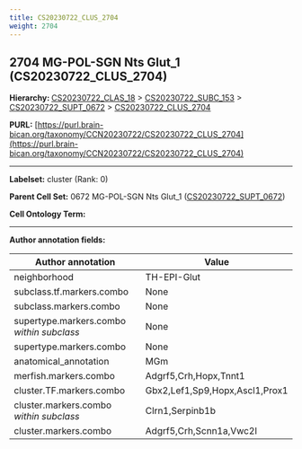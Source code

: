 ```yaml
---
title: CS20230722_CLUS_2704
weight: 2704
---
```

## 2704 MG-POL-SGN Nts Glut_1 (CS20230722_CLUS_2704)
<b>Hierarchy: </b>
[CS20230722_CLAS_18](../CS20230722_CLAS_18) >
[CS20230722_SUBC_153](../CS20230722_SUBC_153) >
[CS20230722_SUPT_0672](../CS20230722_SUPT_0672) >
[CS20230722_CLUS_2704](../CS20230722_CLUS_2704)

**PURL:** [https://purl.brain-bican.org/taxonomy/CCN20230722/CS20230722_CLUS_2704](https://purl.brain-bican.org/taxonomy/CCN20230722/CS20230722_CLUS_2704)

---


**Labelset:** cluster (Rank: 0)

**Parent Cell Set:** 0672 MG-POL-SGN Nts Glut_1 ([CS20230722_SUPT_0672](../CS20230722_SUPT_0672))



**Cell Ontology Term:** 

[MARKER GENES.]: #


---

[TRANSFERRED ANNOTATIONS.]: #


[AUTHOR ANNOTATION FIELDS.]: #


**Author annotation fields:**

| Author annotation | Value |
|-------------------|-------|
|neighborhood|TH-EPI-Glut|
|subclass.tf.markers.combo|None|
|subclass.markers.combo|None|
|supertype.markers.combo _within subclass_|None|
|supertype.markers.combo|None|
|anatomical_annotation|MGm|
|merfish.markers.combo|Adgrf5,Crh,Hopx,Tnnt1|
|cluster.TF.markers.combo|Gbx2,Lef1,Sp9,Hopx,Ascl1,Prox1|
|cluster.markers.combo _within subclass_|Clrn1,Serpinb1b|
|cluster.markers.combo|Adgrf5,Crh,Scnn1a,Vwc2l|
